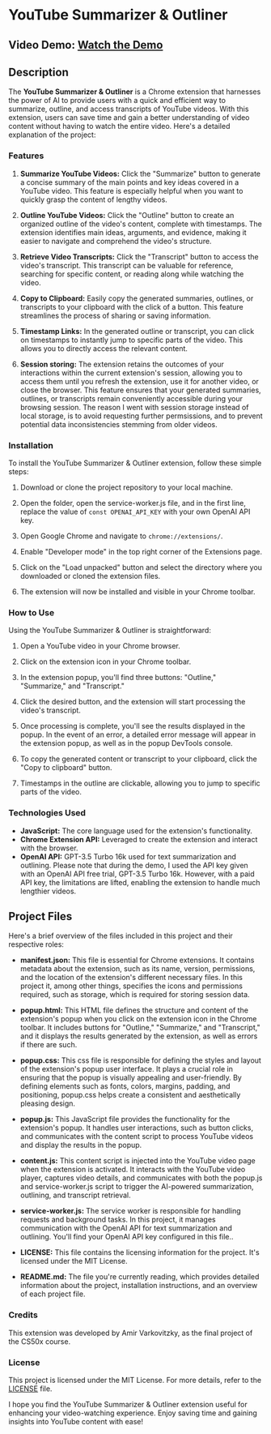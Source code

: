 # YouTube Summarizer & Outliner

## Video Demo: [Watch the Demo](<URL HERE>)

## Description

The **YouTube Summarizer & Outliner** is a Chrome extension that harnesses the power of AI to provide users with a quick and efficient way to summarize, outline, and access transcripts of YouTube videos. With this extension, users can save time and gain a better understanding of video content without having to watch the entire video. Here's a detailed explanation of the project:

### Features

1. **Summarize YouTube Videos:** Click the "Summarize" button to generate a concise summary of the main points and key ideas covered in a YouTube video. This feature is especially helpful when you want to quickly grasp the content of lengthy videos.

2. **Outline YouTube Videos:** Click the "Outline" button to create an organized outline of the video's content, complete with timestamps. The extension identifies main ideas, arguments, and evidence, making it easier to navigate and comprehend the video's structure.

3. **Retrieve Video Transcripts:** Click the "Transcript" button to access the video's transcript. This transcript can be valuable for reference, searching for specific content, or reading along while watching the video.

4. **Copy to Clipboard:** Easily copy the generated summaries, outlines, or transcripts to your clipboard with the click of a button. This feature streamlines the process of sharing or saving information.

5. **Timestamp Links:** In the generated outline or transcript, you can click on timestamps to instantly jump to specific parts of the video. This allows you to directly access the relevant content.

6. **Session storing:** The extension retains the outcomes of your interactions within the current extension's session, allowing you to access them until you refresh the extension, use it for another video, or close the browser. This feature ensures that your generated summaries, outlines, or transcripts remain conveniently accessible during your browsing session. The reason I went with session storage instead of local storage, is to avoid requesting further permsissions, and to prevent potential data inconsistencies stemming from older videos.

### Installation

To install the YouTube Summarizer & Outliner extension, follow these simple steps:

1. Download or clone the project repository to your local machine.

2. Open the folder, open the service-worker.js file, and in the first line, replace the value of `const OPENAI_API_KEY` with your own OpenAI API key.

3. Open Google Chrome and navigate to `chrome://extensions/`.

4. Enable "Developer mode" in the top right corner of the Extensions page.

5. Click on the "Load unpacked" button and select the directory where you downloaded or cloned the extension files.

6. The extension will now be installed and visible in your Chrome toolbar.

### How to Use

Using the YouTube Summarizer & Outliner is straightforward:

1. Open a YouTube video in your Chrome browser.

2. Click on the extension icon in your Chrome toolbar.

3. In the extension popup, you'll find three buttons: "Outline," "Summarize," and "Transcript."

4. Click the desired button, and the extension will start processing the video's transcript.

5. Once processing is complete, you'll see the results displayed in the popup. In the event of an error, a detailed error message will appear in the extension popup, as well as in the popup DevTools console.

6. To copy the generated content or transcript to your clipboard, click the "Copy to clipboard" button.

7. Timestamps in the outline are clickable, allowing you to jump to specific parts of the video.

### Technologies Used

- **JavaScript:** The core language used for the extension's functionality.
- **Chrome Extension API:** Leveraged to create the extension and interact with the browser.
- **OpenAI API:** GPT-3.5 Turbo 16k used for text summarization and outlining. Please note that during the demo, I used the API key given with an OpenAI API free trial, GPT-3.5 Turbo 16k. However, with a paid API key, the limitations are lifted, enabling the extension to handle much lengthier videos.

## Project Files

Here's a brief overview of the files included in this project and their respective roles:

- **manifest.json:** This file is essential for Chrome extensions. It contains metadata about the extension, such as its name, version, permissions, and the location of the extension's different necessary files. In this project it, among other things, specifies the icons and permissions required, such as storage, which is required for storing session data.

- **popup.html:** This HTML file defines the structure and content of the extension's popup when you click on the extension icon in the Chrome toolbar. It includes buttons for "Outline," "Summarize," and "Transcript," and it displays the results generated by the extension, as well as errors if there are such.

- **popup.css:** This css file is responsible for defining the styles and layout of the extension's popup user interface. It plays a crucial role in ensuring that the popup is visually appealing and user-friendly. By defining elements such as fonts, colors, margins, padding, and positioning, popup.css helps create a consistent and aesthetically pleasing design.

- **popup.js:** This JavaScript file provides the functionality for the extension's popup. It handles user interactions, such as button clicks, and communicates with the content script to process YouTube videos and display the results in the popup.

- **content.js:** This content script is injected into the YouTube video page when the extension is activated. It interacts with the YouTube video player, captures video details, and communicates with both the popup.js and service-worker.js script to trigger the AI-powered summarization, outlining, and transcript retrieval.

- **service-worker.js:** The service worker is responsible for handling requests and background tasks. In this project, it manages communication with the OpenAI API for text summarization and outlining. You'll find your OpenAI API key configured in this file..

- **LICENSE:** This file contains the licensing information for the project. It's licensed under the MIT License.

- **README.md:** The file you're currently reading, which provides detailed information about the project, installation instructions, and an overview of each project file.

### Credits

This extension was developed by Amir Varkovitzky, as the final project of the CS50x course.

### License

This project is licensed under the MIT License. For more details, refer to the [LICENSE](/LICENSE) file.

I hope you find the YouTube Summarizer & Outliner extension useful for enhancing your video-watching experience. Enjoy saving time and gaining insights into YouTube content with ease!
